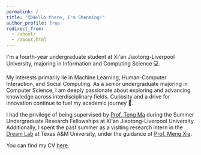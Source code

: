 ```yaml
---
permalink: /
title: "😊Hello there, I'm Shenming!"
author_profile: true
redirect_from: 
  - /about/
  - /about.html
---
```


I'm a fourth-year undergraduate student at Xi'an Jiaotong-Liverpool University, majoring in Information and Computing Science 💻.

My interests primarily lie in Machine Learning, Human-Computer Interaction, and Social Computing. As a senior undergraduate majoring in Computer Science, I am deeply passionate about exploring and advancing knowledge across interdisciplinary fields. Curiosity and a drive for innovation continue to fuel my academic journey 🌟.

I had the privilege of being supervised by [Prof. Teng Ma](https://scholar.xjtlu.edu.cn/en/persons/TengMa) during the Summer Undergraduate Research Fellowships at Xi'an Jiaotong-Liverpool University. Additionally, I spent the past summer as a visiting research intern in the [Dream Lab](https://www.xiameng.org/DreamLab/) at Texas A&M University, under the guidance of [Prof. Meng Xia](https://www.xiameng.org/).

You can find my CV [here](../assets/Curriculum_Vitae.pdf).
